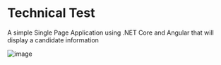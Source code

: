 # Technical Test

A simple Single Page Application using .NET Core and Angular that will display a candidate information

![image](https://user-images.githubusercontent.com/66467232/171565090-bd91a5f0-0a5e-4221-a3ce-40cd936a0b99.png)

